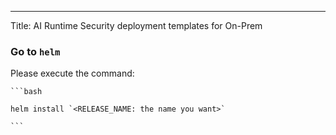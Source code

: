 ---
Title: AI Runtime Security deployment templates for On-Prem


### Go to `helm`

Please execute the command:

    ```bash

    helm install `<RELEASE_NAME: the name you want>`

    ```

